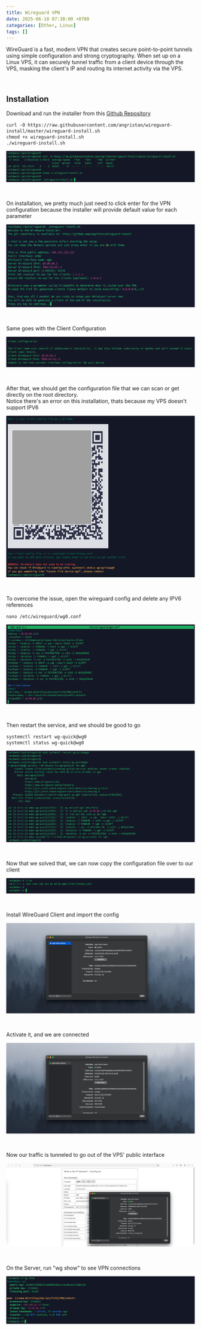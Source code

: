 ```yaml
---
title: Wireguard VPN
date: 2025-06-10 07:30:00 +0700
categories: [Other, Linux]
tags: []
---
```



WireGuard is a fast, modern VPN that creates secure point-to-point tunnels using simple configuration and strong cryptography. When set up on a Linux VPS, it can securely tunnel traffic from a client device through the VPS, masking the client's IP and routing its internet activity via the VPS.

<br>

## Installation

Download and run the installer from this [Github Repository](https://github.com/angristan/wireguard-install)

```
curl -O https://raw.githubusercontent.com/angristan/wireguard-install/master/wireguard-install.sh
chmod +x wireguard-install.sh
./wireguard-install.sh
```

![x](/static/2025-06-10-wireguard/01.png)

<br>

On installation, we pretty much just need to click enter for the VPN configuration because the installer will provide default value for each parameter

![x](/static/2025-06-10-wireguard/02.png)

<br>

Same goes with the Client Configuration

![x](/static/2025-06-10-wireguard/04.png)

<br>

After that, we should get the configuration file that we can scan or get directly on the root directory. <br>
Notice there's an error on this installation, thats because my VPS doesn't support IPV6

![x](/static/2025-06-10-wireguard/05.png)

<br>

To overcome the issue, open the wireguard config and delete any IPV6 references

```
nano /etc/wireguard/wg0.conf
```

![x](/static/2025-06-10-wireguard/06.png)

<br>

Then restart the service, and we should be good to go

```
systemctl restart wg-quick@wg0
systemctl status wg-quick@wg0
```

![x](/static/2025-06-10-wireguard/07.png)

<br>

Now that we solved that, we can now copy the configuration file over to our client

![x](/static/2025-06-10-wireguard/08.png)

<br>

Install WireGuard Client and import the config

![x](/static/2025-06-10-wireguard/09.png)

<br>

Activate it, and we are connected

![x](/static/2025-06-10-wireguard/10.png)

<br>

Now our traffic is tunneled to go out of the VPS' public interface

![x](/static/2025-06-10-wireguard/12.png)

<br>


On the Server, run "wg show" to see VPN connections

![x](/static/2025-06-10-wireguard/11.png)

<br>






